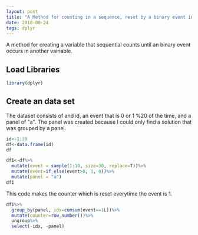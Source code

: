 ```yaml
---
layout: post
title: "A Method for counting in a sequence, reset by a binary event in R"
date: 2018-08-24
tags: dplyr
---
```


A method for creating a variable that sequential counts until an binary event occurs in another vairiable.

## Load Libraries
```r
library(dplyr)
```

## Create an data set

The dataset consists of and id, an event that is 0 or 1 %20 of the time, and a panel of "a".  The panel was created because I could only find a solution that was grouped by a panel.  
```r
id<-1:30
df<-data.frame(id)
df

df1<-df%>%
  mutate(event = sample(1:10, size=30, replace=T))%>%
  mutate(event=if_else(event>8, 1, 0))%>%
  mutate(panel = "a")
df1
```

This code makes the counter which is reset everytime the event is 1.

```r
df1%>%
  group_by(panel, idx=cumsum(event==1L))%>%
  mutate(counter=row_number())%>%
  ungroup%>%
  select(-idx, -panel)
```

